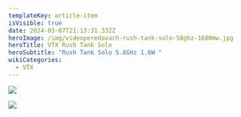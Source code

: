 ```yaml
---
templateKey: article-item
isVisible: true
date: 2024-03-07T21:13:31.332Z
heroImage: /img/videoperedavach-rush-tank-solo-58ghz-1600mw.jpg
heroTitle: VTX Rush Tank Solo
heroSubtitle: "Rush Tank Solo 5.8GHz 1.6W "
wikiCategories:
  - VTX
---
```

![](/img/videoperedavach-rush-tank-solo-58ghz-1600mw.jpg)

![](/img/cahve34t3lr81.jpg)